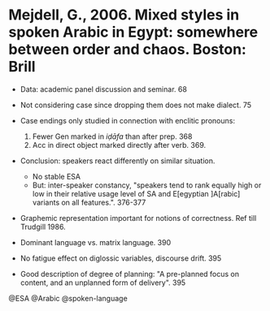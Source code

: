 # Mejdell, G., 2006. Mixed styles in spoken Arabic in Egypt: somewhere between order and chaos.  Boston: Brill

- Data: academic panel discussion and seminar. 68

- Not considering case since dropping them does not make dialect. 75

- Case endings only studied in connection with enclitic pronouns:
	1.	Fewer Gen marked in *iḍāfa* than after prep. 368
	2.	Acc in direct object marked directly after verb. 369.

- Conclusion: speakers react differently on similar situation.
    - No stable ESA
    - But: inter-speaker constancy, "speakers tend to rank equally high or low in their relative usage level of SA and E[egyptian ]A[rabic] variants on all features.". 376-377

- Graphemic representation important for notions of correctness. Ref till Trudgill 1986. 

- Dominant language vs. matrix language. 390

- No fatigue effect on diglossic variables, discourse drift. 395

- Good description of degree of planning: "A pre-planned focus on content, and an unplanned form of delivery". 395

@ESA
@Arabic
@spoken-language
